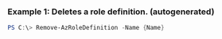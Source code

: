 ### Example 1: Deletes a role definition. (autogenerated)
```powershell
PS C:\> Remove-AzRoleDefinition -Name {Name}
```


